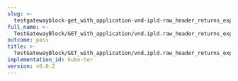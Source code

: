 ```yaml
---
slug: >-
  testgatewayblock-get_with_application-vnd-ipld-raw_header_returns_expected_caching_headers-header_etag
full_name: >-
  TestGatewayBlock/GET_with_application/vnd.ipld.raw_header_returns_expected_caching_headers/Header_ETag
outcome: pass
title: >-
  TestGatewayBlock/GET_with_application/vnd.ipld.raw_header_returns_expected_caching_headers/Header_ETag
implementation_id: kubo-ter
version: v0.0.2
---
```


